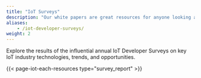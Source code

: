 ```yaml
---
title: "IoT Surveys"
description: "Our white papers are great resources for anyone looking at understanding how open source can help build successful IoT solutions"
aliases:
    - /iot-developer-surveys/
weight: 2
---
```


Explore the results of the influential annual IoT Developer Surveys on key IoT industry technologies, trends, and opportunities.

{{< page-iot-each-resources type="survey_report" >}}